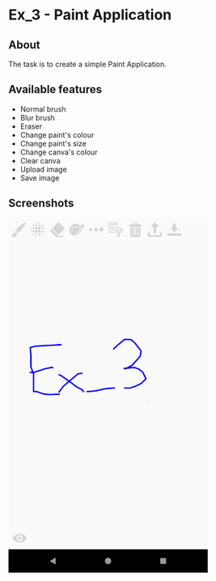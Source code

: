 # Ex_3 - Paint Application

## About <a name = "about"></a>

The task is to create a simple Paint Application.

## Available features
* Normal brush
* Blur brush
* Eraser
* Change paint's colour
* Change paint's size
* Change canva's colour
* Clear canva
* Upload image
* Save image 


## Screenshots <a name = "screenshots"></a>

<img src="https://github.com/JuliaSzymanska/Mobile_Systems/blob/main/.readme/Ex_3.png" alt="Ex_3 screenshot" height="700"/>